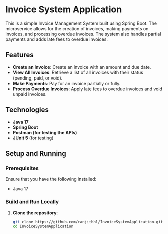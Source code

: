# Invoice System Application

This is a simple Invoice Management System built using Spring Boot. The microservice allows for the creation of invoices, making payments on invoices, and processing overdue invoices. The system also handles partial payments and adds late fees to overdue invoices.

## Features

- **Create an Invoice**: Create an invoice with an amount and due date.
- **View All Invoices**: Retrieve a list of all invoices with their status (pending, paid, or void).
- **Make Payments**: Pay for an invoice partially or fully.
- **Process Overdue Invoices**: Apply late fees to overdue invoices and void unpaid invoices.

## Technologies

- **Java 17**
- **Spring Boot**
- **Postman (for testing the APIs)**
- **JUnit 5** (for testing)

## Setup and Running

### Prerequisites

Ensure that you have the following installed:

- Java 17

### Build and Run Locally

1. **Clone the repository**:

   ```bash
   git clone https://github.com/ranjithhl/InvoiceSystemApplication.git
   cd InvoiceSystemApplication
